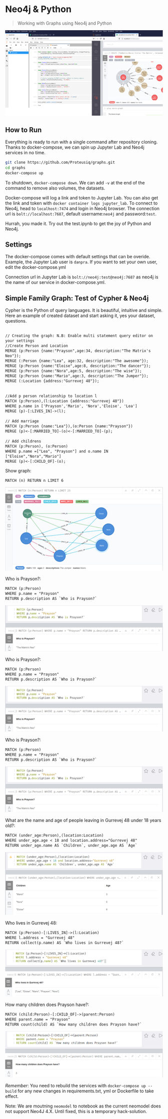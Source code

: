 # Neo4j & Python
> Working with Graphs using Neo4j and Python

![neo4j python](images/show.png)

## How to Run
Everything is ready to run with a single command after repository cloning. Thanks to docker-compose, we can spin up Jupyter Lab and Neo4j services in no time.

```bash
git clone https://github.com/Proteusiq/graphs.git
cd graphs
docker-compose up
```

To shutdown, `docker-compose down`. We can add `-v` at the end of the command to remove also volumes, the datasets.

Docker-compose will log a link and token to Jupyter Lab. You can also get the link and token with `docker container logs jupyter_lab`. To connect to Neo4j, head to  `localhost:7474` and login in Neo4j browser. The connection url is `bolt://localhost:7687`, default username:`neo4j` and password:`test`.

Hurrah, you made it. Try out the test.ipynb to get the joy of Python and Neo4j.

## Settings
The docker-compose comes with default settings that can be overide. Example, the Jupyter Lab user is `danpra`. If you want to set your own user, edit the docker-compose.yml

Connection url in Jupyter Lab is `bolt://neo4j:test@neo4j:7687` as neo4j is the name of our service in docker-compose.yml.

## Simple Family Graph: Test of Cypher & Neo4j
Cypher is the Python of query languages. It is beautiful, intuitive and simple. Here an example of created dataset and start asking it, yes your dataset, questions.

```cypher

// Creating the graph: N.B: Enable multi statement query editor on your settings
//Create Person and Location
MERGE (p:Person {name:"Prayson",age:34, description:"The Matrix's Neo"});
MERGE (:Person {name:"Lea", age:32, description:"The awesome"});
MERGE (p:Person {name:"Eloise",age:8, description:"The dancer"});
MERGE (p:Person {name:"Nora",age:5, description:"The wise"});
MERGE (p:Person {name:"Mario",age:3, description:"The Jumper"});
MERGE (:Location {address:"Gurrevej 48"});


//Add p person relationship to location l
MATCH (p:Person),(l:Location {address:"Gurrevej 48"})
WHERE p.name in ['Prayson','Mario', 'Nora','Eloise', 'Lea']
MERGE (p)-[:LIVES_IN]->(l);

// Add marriage
MATCH (p:Person {name:"Lea"}),(o:Person {name:"Prayson"})
MERGE (p)<-[:MARRIED_TO]-(o)<-[:MARRIED_TO]-(p);

// Add childrens
MATCH (p:Person), (o:Person)
WHERE p.name =["Lea", "Prayson"] and o.name IN ["Eloise","Nora","Mario"]
MERGE (p)<-[:CHILD_OF]-(o);
```

Show graph:
```cypher
MATCH (n) RETURN n LIMIT 6
```
![neo4j python](images/family.png)

Who is Prayson?:
```cypher
MATCH (p:Person)
WHERE p.name = "Prayson"
RETURN p.description AS `Who is Prayson?`
```
![neo4j python](images/who.png)


Who is Prayson?:
```cypher
MATCH (p:Person)
WHERE p.name = "Prayson"
RETURN p.description AS `Who is Prayson?`
```
![neo4j python](images/who.png)


Who is Prayson?:
```cypher
MATCH (p:Person)
WHERE p.name = "Prayson"
RETURN p.description AS `Who is Prayson?`
```
![neo4j python](images/who.png)


What are the name and age of people leaving in Gurrevej 48 under 18 years old?:
```cypher
MATCH (under_age:Person),(location:Location)
WHERE under_age.age < 18 and location.address="Gurrevej 48"
RETURN under_age.name AS `Children`, under_age.age AS `Age`
```
![neo4j python](images/children.png)


Who lives in Gurrevej 48:
```cypher
MATCH (p:Person)-[:LIVES_IN]->(l:Location)
WHERE l.address = "Gurrevej 48"
RETURN collect(p.name) AS `Who lives in Gurrevej 48?`
```
![neo4j python](images/all_lives.png)


How many children does Prayson have?:
```cypher
MATCH (child:Person)-[:CHILD_OF]->(parent:Person)
WHERE parent.name = "Prayson"
RETURN count(child) AS `How many children does Prayson have?`
```
![neo4j python](images/child_cnt.png)




_Remember_: You need to rebuild the services with `docker-compose up --build` for any new changes in requirements.txt, yml or Dockerfile to take effect.

Note: We are moutning `neomodel` to notebook as the current neomodel does not support Neo4J 4.X. Until fixed, this is a temporary hack-solution.
